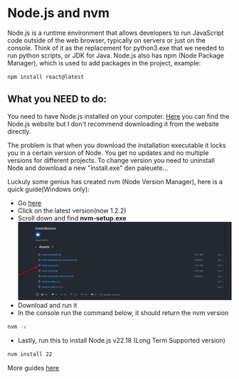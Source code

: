 # Node.js and nvm

Node.js is a runtime environment that allows developers to run JavaScript code outside of the web browser, typically on servers or just on the console. Think of it as the replacement for python3.exe that we needed to run python scripts, or JDK for Java. Node.js also has npm (Node Package Manager), which is used to add packages in the project, example:

```bash
npm install react@latest
```

## What you NEED to do:

You need to have Node.js installed on your computer. [Here](https://nodejs.org/en/download/) you can find the Node.js website but I don't recommend downloading it from the website directly.

The problem is that when you download the installation executable it locks you in a certain version of Node. You get no updates and no multiple versions for different projects. To change version you need to uninstall Node and download a new "install.exe" den paleuete...

Luckuly some genius has created nvm (Node Version Manager), here is a quick guide(Windows only):

- Go [here](https://github.com/coreybutler/nvm-windows/releases)
- Click on the latest version(now 1.2.2)
- Scroll down and find **nvm-setup.exe**
  ![alt text](images/nvm.png)
- Download and run it
- In the console run the command below, it should return the nvm version

```bash
nvm -v
```

- Lastly, run this to install Node.js v22.18 (Long Term Supported version)

```bash
nvm install 22
```

More guides [here](https://www.freecodecamp.org/news/node-version-manager-nvm-install-guide/)
